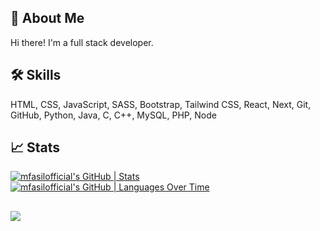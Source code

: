 ## 🚀 About Me
Hi there! I'm a full stack developer.

## 🛠 Skills
HTML, CSS, JavaScript, SASS, Bootstrap, Tailwind CSS, React, Next, Git, GitHub, Python, Java, C, C++, MySQL, PHP, Node

## 📈 Stats
[![mfasilofficial's GitHub | Stats](https://stats.quine.sh/mfasilofficial/github?theme=light)](https://quine.sh)
[![mfasilofficial's GitHub | Languages Over Time](https://stats.quine.sh/mfasilofficial/languages-over-time?theme=light)](https://quine.sh)

## 
[![](https://visitcount.itsvg.in/api?id=fasilofficial&label=Profile%20Views&color=12&icon=1&pretty=true)](https://visitcount.itsvg.in)
